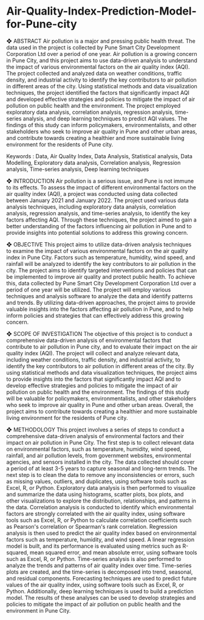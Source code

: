 # Air-Quality-Index-Prediction-Model-for-Pune-city

❖ ABSTRACT
Air pollution is a major and pressing public health threat. The data used in the project is collected by Pune Smart City Development Corporation Ltd over a period of one year. Air pollution is a growing concern in Pune City, and this project aims to use data-driven analysis to understand the impact of various environmental factors on the air quality index (AQI). The project collected and analyzed data on weather conditions, traffic density, and industrial activity to identify the key contributors to air pollution in different areas of the city. Using statistical methods and data visualization techniques, the project identified the factors that significantly impact AQI and developed effective strategies and policies to mitigate the impact of air pollution on public health and the environment. The project employed exploratory data analysis, correlation analysis, regression analysis, time-series analysis, and deep learning techniques to predict AQI values. The findings of this study can inform policymakers, environmentalists, and other stakeholders who seek to improve air quality in Pune and other urban areas, and contribute towards creating a healthier and more sustainable living environment for the residents of Pune city.

Keywords : Data, Air Quality Index, Data Analysis, Statistical analysis, Data Modelling, Exploratory data analysis, Correlation analysis, Regression analysis, Time-series analysis, Deep learning techniques 

❖ INTRODUCTION
Air pollution is a serious issue, and Pune is not immune to its effects. To assess the impact of different environmental factors on the air quality index (AQI), a project was conducted using data collected between January 2021 and January 2022. The project used various data analysis techniques, including exploratory data analysis, correlation analysis, regression analysis, and time-series analysis, to identify the key factors affecting AQI. Through these techniques, the project aimed to gain a better understanding of the factors influencing air pollution in Pune and to provide insights into potential solutions to address this growing concern. 

❖ OBJECTIVE
This project aims to utilize data-driven analysis techniques to examine the impact of various environmental factors on the air quality index in Pune City. Factors such as temperature, humidity, wind speed, and rainfall will be analyzed to identify the key contributors to air pollution in the city. The project aims to identify targeted interventions and policies that can be implemented to improve air quality and protect public health. To achieve this, data collected by Pune Smart City Development Corporation Ltd over a period of one year will be utilized. The project will employ various techniques and analysis software to analyze the data and identify patterns and trends. By utilizing data-driven approaches, the project aims to provide valuable insights into the factors affecting air pollution in Pune, and to help inform policies and strategies that can effectively address this growing concern.

❖ SCOPE OF INVESTIGATION
The objective of this project is to conduct a comprehensive data-driven analysis of environmental factors that contribute to air pollution in Pune city, and to evaluate their impact on the air quality index (AQI). The project will collect and analyze relevant data, including weather conditions, traffic density, and industrial activity, to identify the key contributors to air pollution in different areas of the city. By using statistical methods and data visualization techniques, the project aims to provide insights into the factors that significantly impact AQI and to develop effective strategies and policies to mitigate the impact of air pollution on public health and the environment. The findings of this study will be valuable for policymakers, environmentalists, and other stakeholders who seek to improve air quality in Pune and other urban areas. Overall, the project aims to contribute towards creating a healthier and more sustainable living environment for the residents of Pune city.

❖ METHODOLOGY
This project involves a series of steps to conduct a comprehensive data-driven analysis of environmental factors and their impact on air pollution in Pune City. The first step is to collect relevant data on environmental factors, such as temperature, humidity, wind speed, rainfall, and air pollution levels, from government websites, environmental agencies, and sensors installed in the city. The data collected should cover a period of at least 3-5 years to capture seasonal and long-term trends. The next step is to clean the data to remove any inconsistencies or errors, such as missing values, outliers, and duplicates, using software tools such as Excel, R, or Python. Exploratory data analysis is then performed to visualize and summarize the data using histograms, scatter plots, box plots, and other visualizations to explore the distribution, relationships, and patterns in the data. Correlation analysis is conducted to identify which environmental factors are strongly correlated with the air quality index, using software tools such as Excel, R, or Python to calculate correlation coefficients such as Pearson's correlation or Spearman's rank correlation. Regression analysis is then used to predict the air quality index based on environmental factors such as temperature, humidity, and wind speed. A linear regression model is built, and its performance is evaluated using metrics such as R-squared, mean squared error, and mean absolute error, using software tools such as Excel, R, or Python. Time-series analysis is also performed to analyze the trends and patterns of air quality index over time. Time-series plots are created, and the time-series is decomposed into trend, seasonal, and residual components. Forecasting techniques are used to predict future values of the air quality index, using software tools such as Excel, R, or Python. Additionally, deep learning techniques is  used to build a prediction model. The results of these analyses can be used to develop strategies and policies to mitigate the impact of air pollution on public health and the environment in Pune City.
